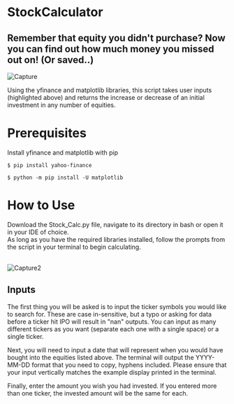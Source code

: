 # StockCalculator
## Remember that equity you didn't purchase? Now you can find out how much money you missed out on! (Or saved..)

![Capture](https://user-images.githubusercontent.com/14188580/115911514-cd532e00-a433-11eb-93ae-6c6e7b307ae0.PNG)

Using the yfinance and matplotlib libraries, this script takes user inputs (highlighted above) and returns the increase or decrease of an initial investment in any number of equities.

# Prerequisites
Install yfinance and matplotlib with pip<br>
```
$ pip install yahoo-finance
```

```
$ python -m pip install -U matplotlib
```

# How to Use
Download the Stock_Calc.py file, navigate to its directory in bash or open it in your IDE of choice.<br>
As long as you have the required libraries installed, follow the prompts from the script in your terminal to begin calculating.<br><br>

![Capture2](https://user-images.githubusercontent.com/14188580/111311726-8ef47300-862c-11eb-90e4-5078e36d562b.PNG)
<br>
## Inputs
The first thing you will be asked is to input the ticker symbols you would like to search for. These are case in-sensitive, but a typo or asking for data before a ticker hit IPO will result in "nan" outputs. You can input as many different tickers as you want (separate each one with a single space) or a single ticker.<br>

Next, you will need to input a date that will represent when you would have bought into the equities listed above. The terminal will output the YYYY-MM-DD format that you need to copy, hyphens included. Please ensure that your input vertically matches the example display printed in the terminal.<br>

Finally, enter the amount you wish you had invested. If you entered more than one ticker, the invested amount will be the same for each.
